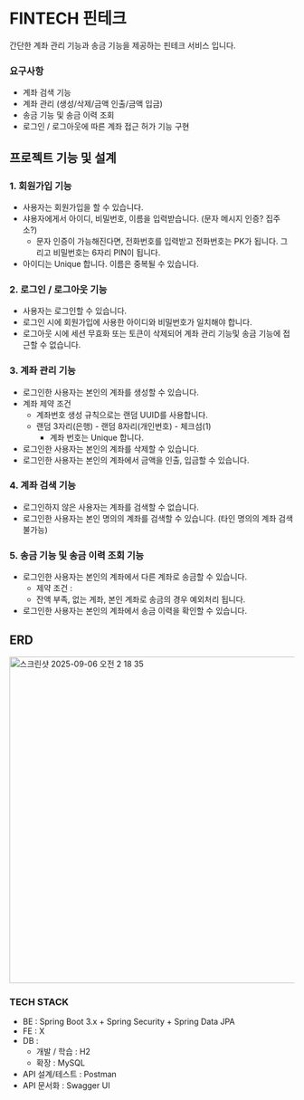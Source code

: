 # FINTECH 핀테크

간단한 계좌 관리 기능과 송금 기능을 제공하는 핀테크 서비스 입니다.

### 요구사항
- 계좌 검색 기능
- 계좌 관리 (생성/삭제/금액 인출/금액 입금)
- 송금 기능 및 송금 이력 조회
- 로그인 / 로그아웃에 따른 계좌 접근 허가 기능 구현

## 프로젝트 기능 및 설계
### 1. 회원가입 기능
- 사용자는 회원가입을 할 수 있습니다.
- 샤용자에게서 아이디, 비밀번호, 이름을 입력받습니다. (문자 메시지 인증? 집주소?)
    - 문자 인증이 가능해진다면, 전화번호를 입력받고 전화번호는 PK가 됩니다. 그리고 비밀번호는 6자리 PIN이 됩니다.
- 아이디는 Unique 합니다. 이름은 중복될 수 있습니다.


### 2. 로그인 / 로그아웃 기능
- 사용자는 로그인할 수 있습니다.
- 로그인 시에 회원가입에 사용한 아이디와 비밀번호가 일치해야 합니다.
- 로그아웃 시에 세션 무효화 또는 토큰이 삭제되어 계좌 관리 기능및 송금 기능에 접근할 수 없습니다.


### 3. 계좌 관리 기능
- 로그인한 사용자는 본인의 계좌를 생성할 수 있습니다.
- 계좌 제약 조건
    - 계좌번호 생성 규칙으로는 랜덤 UUID를 사용합니다.
    - 랜덤 3자리(은행) - 랜덤 8자리(개인번호) - 체크섬(1)
        - 계좌 번호는 Unique 합니다.
- 로그인한 사용자는 본인의 계좌를 삭제할 수 있습니다.
- 로그인한 사용자는 본인의 계좌에서 금액을 인출, 입금할 수 있습니다.


### 4. 계좌 검색 기능
- 로그인하지 않은 사용자는 계좌를 검색할 수 없습니다.
- 로그인한 사용자는 본인 명의의 계좌를 검색할 수 있습니다. (타인 명의의 계좌 검색 불가능)


### 5. 송금 기능 및 송금 이력 조회 기능
- 로그인한 사용자는 본인의 계좌에서 다른 계좌로 송금할 수 있습니다.
    - 제약 조건 :
    - 잔액 부족, 없는 계좌, 본인 계좌로 송금의 경우 예외처리 됩니다.
- 로그인한 사용자는 본인의 계좌에서 송금 이력을 확인할 수 있습니다.


## ERD
<img width="629" height="577" alt="스크린샷 2025-09-06 오전 2 18 35" src="https://github.com/user-attachments/assets/a22eeb6d-1dd0-48d5-9a87-9d9219fa607e" />


### TECH STACK
- BE : Spring Boot 3.x + Spring Security + Spring Data JPA
- FE : X
- DB :
    - 개발 / 학습 : H2
    - 확장 : MySQL
- API 설계/테스트 : Postman
- API 문서화 : Swagger UI

